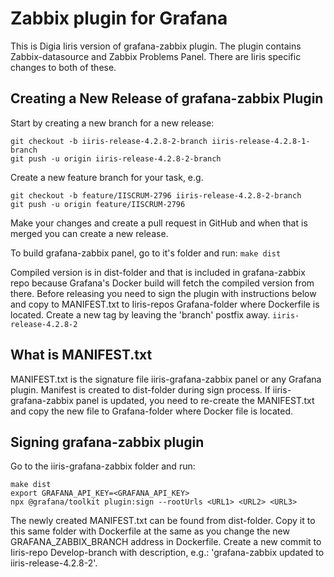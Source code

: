 # Zabbix plugin for Grafana
This is Digia Iiris version of grafana-zabbix plugin. The plugin contains Zabbix-datasource and Zabbix Problems Panel. There are Iiris specific changes to both of these.

## Creating a New Release of grafana-zabbix Plugin
Start by creating a new branch for a new release:
```
git checkout -b iiris-release-4.2.8-2-branch iiris-release-4.2.8-1-branch
git push -u origin iiris-release-4.2.8-2-branch
```
Create a new feature branch for your task, e.g.
```
git checkout -b feature/IISCRUM-2796 iiris-release-4.2.8-2-branch
git push -u origin feature/IISCRUM-2796
```
Make your changes and create a pull request in GitHub and when that is merged you can create a new release.

To build grafana-zabbix panel, go to it's folder and run:
`make dist`

Compiled version is in dist-folder and that is included in grafana-zabbix repo because Grafana's Docker build will fetch the compiled version from there.
Before releasing you need to sign the plugin with instructions below and copy to MANIFEST.txt to Iiris-repos Grafana-folder where Dockerfile is located.
Create a new tag by leaving the 'branch' postfix away.
`iiris-release-4.2.8-2`

## What is MANIFEST.txt
MANIFEST.txt is the signature file iiris-grafana-zabbix panel or any Grafana plugin. Manifest is created to dist-folder during sign process.
If iiris-grafana-zabbix panel is updated, you need to re-create the MANIFEST.txt and copy the new file to Grafana-folder where Docker file is located.

## Signing grafana-zabbix plugin
Go to the iiris-grafana-zabbix folder and run:
```
make dist
export GRAFANA_API_KEY=<GRAFANA_API_KEY>
npx @grafana/toolkit plugin:sign --rootUrls <URL1> <URL2> <URL3>
```
The newly created MANIFEST.txt can be found from dist-folder. Copy it to this same folder with Dockerfile at the same as you change the new GRAFANA_ZABBIX_BRANCH address in Dockerfile. Create a new commit to Iiris-repo Develop-branch with description, e.g.: 'grafana-zabbix updated to iiris-release-4.2.8-2'.